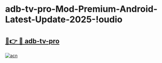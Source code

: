 # adb-tv-pro-Mod-Premium-Android-Latest-Update-2025-!oudio

# <h2><a href="https://ejrxrf.esa.edu.pl?title=adb-tv-pro&ref=oudio">🔗👉 🔴 adb-tv-pro</a></h2>

[![acn](https://github.com/user-attachments/assets/0f9c940e-d8b0-45ae-aac7-cd30a18b3e1c)](https://ejrxrf.esa.edu.pl?title=adb-tv-pro&ref=oudio)

